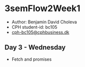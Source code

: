 # 3semFlow2Week1
- Author: Benjamin David Choleva
- CPH student-id: bc105
- cph-bc105@cphbusiness.dk




## Day 3 - Wednesday

* Fetch and promises
